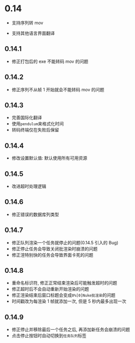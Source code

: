 # 0.14

- 支持序列转 mov

- 支持其他语言界面翻译

## 0.14.1

- 修正打包后的 exe 不能转码 mov 的问题

## 0.14.2

- 修正序列不从帧 1 开始就会不能转码 mov 的问题

## 0.14.3

- 完善国际化翻译
- 使用`pendulum`来格式化时间
- 转码终端仅在失败后保留

## 0.14.4

- 修改设置默认值: 默认使用所有可用资源

## 0.14.5

- 改进超时处理逻辑

## 0.14.6

- 修正错误的数据库列类型

## 0.14.7

- 修正队列渲染一个任务就停止的问题(0.14.5 引入的 Bug)
- 修正停止任务会导致关闭批渲染时崩溃的问题
- 修正渲特别快的任务会导致界面卡死的问题

## 0.14.8

- 重命名标识符, 修正正常结束渲染后可能触发超时的问题
- 修正超时后不会自动重新开始渲染的问题
- 修正渲染结束后窗口标题会变成`0%[0]Nuke批渲染`的问题
- 时间戳改为每渲染 1 帧就添加一次, 但是 5 秒内最多出现一次

## 0.14.9

- 修正停止并移除最后一个任务之后, 再添加新任务会崩溃的问题
- 点击停止按钮时自动切换到`任务队列`标签

